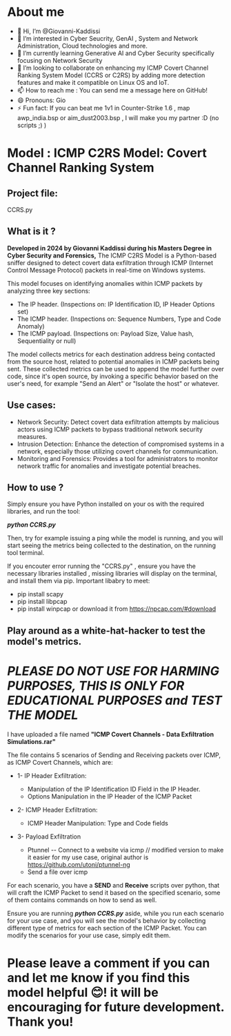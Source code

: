 # About me
- 👋 Hi, I’m @Giovanni-Kaddissi
- 👀 I’m interested in Cyber Seucrity, GenAI , System and Network Administration, Cloud technologies and more.
- 🌱 I’m currently learning Generative AI and Cyber Security specifically focusing on Network Security
- 💞️ I’m looking to collaborate on enhancing my ICMP Covert Channel Ranking System Model (CCRS or C2RS) by adding more detection features and make it compatible on Linux OS and IoT.
- 📫 How to reach me : You can send me a message here on GitHub!
- 😄 Pronouns: Gio
- ⚡ Fun fact: If you can beat me 1v1 in Counter-Strike 1.6 , map awp_india.bsp or aim_dust2003.bsp , I will make you my partner :D (no scripts ;) )



# Model : ICMP C2RS Model: Covert Channel Ranking System

## Project file:
CCRS.py


## What is it ? 
**Developed in 2024 by Giovanni Kaddissi during his Masters Degree in Cyber Security and Forensics,** The ICMP C2RS Model is a Python-based sniffer designed to detect covert data exfiltration through ICMP (Internet Control Message Protocol) packets in real-time on Windows systems.


This model focuses on identifying anomalies within ICMP packets by analyzing three key sections: 
- The IP header. (Inspections on: IP Identification ID, IP Header Options set)
- The ICMP header. (Inspections on: Sequence Numbers, Type and Code Anomaly)
- The ICMP payload. (Inspections on: Payload Size, Value hash, Sequentiality or null)

The model collects metrics for each destination address being contacted from the source host, related to potential anomalies in ICMP packets being sent.
These collected metrics can be used to append the model further over code, since it's open source, by invoking a specific behavior based on the user's need, for example "Send an Alert" or "Isolate the host" or whatever.


## Use cases:
- Network Security: Detect covert data exfiltration attempts by malicious actors using ICMP packets to bypass traditional network security measures.
- Intrusion Detection: Enhance the detection of compromised systems in a network, especially those utilizing covert channels for communication.
- Monitoring and Forensics: Provides a tool for administrators to monitor network traffic for anomalies and investigate potential breaches.

## How to use ?
Simply ensure you have Python installed on your os with the required libraries, and run the tool:

**_python CCRS.py_**


Then, try for example issuing a ping while the model is running, and you will start seeing the metrics being collected to the destination, on the running tool terminal.


If you encouter error running the "CCRS.py" , ensure you have the necessary libraries installed , missing libraries will display on the terminal, and install them via pip.
Important libabry to meet:
- pip install scapy
- pip install libpcap
- pip install winpcap or download it from https://npcap.com/#download




## Play around as a white-hat-hacker to test the model's metrics.

***PLEASE DO NOT USE FOR HARMING PURPOSES, THIS IS ONLY FOR EDUCATIONAL PURPOSES and TEST THE MODEL***
======================================================================================================

I have uploaded a file named **"ICMP Covert Channels - Data Exfiltration Simulations.rar"**

The file contains 5 scenarios of Sending and Receiving packets over ICMP, as ICMP Covert Channels, which are:
- 1- IP Header Exfiltration:
	- Manipulation of the IP Identification ID Field in the IP Header.
	- Options Manipulation in the IP Header of the ICMP Packet


- 2- ICMP Header Exfiltration:
	 - ICMP Header Manipulation: Type and Code fields

- 3- Payload Exfiltration
	- Ptunnel -- Connect to a website via icmp // modified version to make it easier for my use case, original author is https://github.com/utoni/ptunnel-ng
	- Send a file over icmp


For each scenario, you have a **SEND** and **Receive** scripts over python, that will craft the ICMP Packet to send it based on the specified scenario, some of them contains commands on how to send as well.

Ensure you are running **_python CCRS.py_** aside, while you run each scenario for your use case, and you will see the model's behavior by collecting different type of metrics for each section of the ICMP Packet. You can modify the scenarios for your use case, simply edit them.



# Please leave a comment if you can and let me know if you find this model helpful 😊! it will be encouraging for future development. Thank you!
